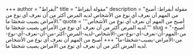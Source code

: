 +++
author = "أبقراط"
title = "مقولة أبقراط"
description = "مقولة أبقراط: أصبح من المهم أن نعرف أي نوع من الأشخاص لديه المرض أكثر من أن نعرف أي نوع من الأمراض يصيب شخصًا ما."
quote = '''أصبح من المهم أن نعرف أي نوع من الأشخاص لديه المرض أكثر من أن نعرف أي نوع من الأمراض يصيب شخصًا ما.'''
slug = "أصبح-من-المهم-أن-نعرف-أي-نوع-من-الأشخاص-لديه-المرض-أكثر-من-أن-نعرف-أي-نوع-من-الأمراض-يصيب-شخصًا-ما"
+++
أصبح من المهم أن نعرف أي نوع من الأشخاص لديه المرض أكثر من أن نعرف أي نوع من الأمراض يصيب شخصًا ما.
